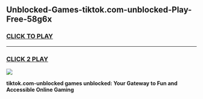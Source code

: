 
## Unblocked-Games-tiktok.com-unblocked-Play-Free-58g6x
<h3>
<a href="https://premium76.site?title=tiktok.com-unblocked&ref=21A">CLICK TO PLAY</a></h3>
<hr>

<h3>
<a href="https://premium76.site?title=tiktok.com-unblocked&ref=21A">CLICK 2 PLAY</a>
  
</h3>

<a href="https://premium76.site?title=tiktok.com-unblocked&ref=21A"><img src="https://clearcache.store/games.png"></a>


**tiktok.com-unblocked games unblocked: Your Gateway to Fun and Accessible Online Gaming**
